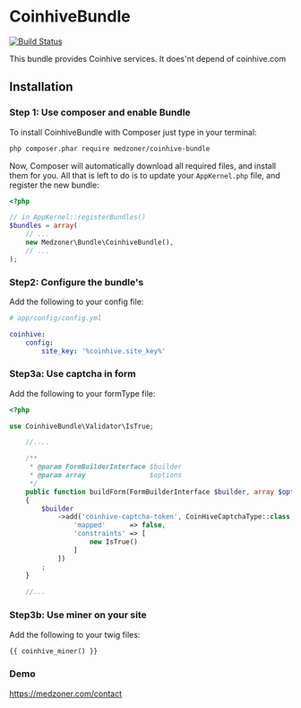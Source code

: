 # CoinhiveBundle

[![Build Status](https://api.travis-ci.org/Medzoner/CoinhiveBundle.svg)](https://travis-ci.org/medzoner/CoinhiveBundle)

This bundle provides Coinhive services. It does'nt depend of coinhive.com

## Installation

### Step 1: Use composer and enable Bundle

To install CoinhiveBundle with Composer just type in your terminal:

```bash
php composer.phar require medzoner/coinhive-bundle
```

Now, Composer will automatically download all required files, and install them
for you. All that is left to do is to update your ``AppKernel.php`` file, and
register the new bundle:

```php
<?php

// in AppKernel::registerBundles()
$bundles = array(
    // ...
    new Medzoner\Bundle\CoinhiveBundle(),
    // ...
);
```

### Step2: Configure the bundle's

Add the following to your config file:

```yaml
# app/config/config.yml

coinhive:
    config:
        site_key: '%coinhive.site_key%'
```

### Step3a: Use captcha in form

Add the following to your formType file:

```php
<?php

use CoinhiveBundle\Validator\IsTrue;

    //....

    /**
     * @param FormBuilderInterface $builder
     * @param array                $options
     */
    public function buildForm(FormBuilderInterface $builder, array $options)
    {
        $builder
            ->add('coinhive-captcha-token', CoinHiveCaptchaType::class, [
                'mapped'      => false,
                'constraints' => [
                    new IsTrue()
                ]
            ])
        ;
    }
    
    //...
```

### Step3b: Use miner on your site

Add the following to your twig files:

```html
{{ coinhive_miner() }}
```

### Demo

https://medzoner.com/contact
